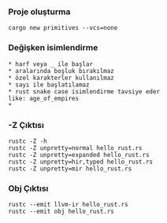 ### Proje oluşturma
```
cargo new primitives --vcs=none
```

### Değişken isimlendirme
```
* harf veya _ ile başlar
* aralarında boşluk bırakılmaz
* özel karakterler kullanılmaz
* sayı ile başlatılamaz
* rust snake case isimlendirme tavsiye eder
like: age_of_empires
* 
```

### -Z Çıktısı
```
rustc -Z -h
rustc -Z unpretty=normal hello_rust.rs 
rustc -Z unpretty=expanded hello_rust.rs 
rustc -Z unpretty=hir,typed hello_rust.rs 
rustc -Z unpretty=mir hello_rust.rs 
```

### Obj Çıktısı
```
rustc --emit llvm-ir hello_rust.rs
rustc --emit obj hello_rust.rs
```